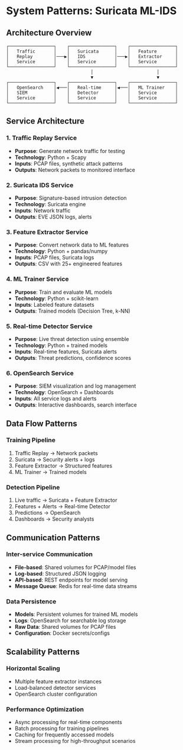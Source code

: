 # System Patterns: Suricata ML-IDS

## Architecture Overview

```
┌─────────────────┐    ┌─────────────────┐    ┌─────────────────┐
│   Traffic       │    │   Suricata      │    │   Feature       │
│   Replay        │───▶│   IDS           │───▶│   Extractor     │
│   Service       │    │   Service       │    │   Service       │
└─────────────────┘    └─────────────────┘    └─────────────────┘
                                │                        │
                                ▼                        ▼
┌─────────────────┐    ┌─────────────────┐    ┌─────────────────┐
│   OpenSearch    │◀───│   Real-time     │◀───│   ML Trainer    │
│   SIEM          │    │   Detector      │    │   Service       │
│   Service       │    │   Service       │    │   Service       │
└─────────────────┘    └─────────────────┘    └─────────────────┘
```

## Service Architecture

### 1. Traffic Replay Service
- **Purpose**: Generate network traffic for testing
- **Technology**: Python + Scapy
- **Inputs**: PCAP files, synthetic attack patterns
- **Outputs**: Network packets to monitored interface

### 2. Suricata IDS Service
- **Purpose**: Signature-based intrusion detection
- **Technology**: Suricata engine
- **Inputs**: Network traffic
- **Outputs**: EVE JSON logs, alerts

### 3. Feature Extractor Service
- **Purpose**: Convert network data to ML features
- **Technology**: Python + pandas/numpy
- **Inputs**: PCAP files, Suricata logs
- **Outputs**: CSV with 25+ engineered features

### 4. ML Trainer Service
- **Purpose**: Train and evaluate ML models
- **Technology**: Python + scikit-learn
- **Inputs**: Labeled feature datasets
- **Outputs**: Trained models (Decision Tree, k-NN)

### 5. Real-time Detector Service
- **Purpose**: Live threat detection using ensemble
- **Technology**: Python + trained models
- **Inputs**: Real-time features, Suricata alerts
- **Outputs**: Threat predictions, confidence scores

### 6. OpenSearch Service
- **Purpose**: SIEM visualization and log management
- **Technology**: OpenSearch + Dashboards
- **Inputs**: All service logs and alerts
- **Outputs**: Interactive dashboards, search interface

## Data Flow Patterns

### Training Pipeline
1. Traffic Replay → Network packets
2. Suricata → Security alerts + logs
3. Feature Extractor → Structured features
4. ML Trainer → Trained models

### Detection Pipeline
1. Live traffic → Suricata + Feature Extractor
2. Features + Alerts → Real-time Detector
3. Predictions → OpenSearch
4. Dashboards → Security analysts

## Communication Patterns

### Inter-service Communication
- **File-based**: Shared volumes for PCAP/model files
- **Log-based**: Structured JSON logging
- **API-based**: REST endpoints for model serving
- **Message Queue**: Redis for real-time data streams

### Data Persistence
- **Models**: Persistent volumes for trained ML models
- **Logs**: OpenSearch for searchable log storage
- **Raw Data**: Shared volumes for PCAP files
- **Configuration**: Docker secrets/configs

## Scalability Patterns

### Horizontal Scaling
- Multiple feature extractor instances
- Load-balanced detector services
- OpenSearch cluster configuration

### Performance Optimization
- Async processing for real-time components
- Batch processing for training pipelines
- Caching for frequently accessed models
- Stream processing for high-throughput scenarios
